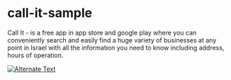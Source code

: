 # call-it-sample

Call It - is a free app in app store and google play where you can conveniently search and easily find a huge variety of businesses at any point in Israel with all the information you need to know including address, hours of operation.

[![Alternate Text]({https://drive.google.com/file/d/1GaexF0SGokLMPjNhClK0tLZ9JsONcyGZ/view?usp=sharing})]({https://drive.google.com/file/d/1GaexF0SGokLMPjNhClK0tLZ9JsONcyGZ/view?usp=sharing} "Call it")

